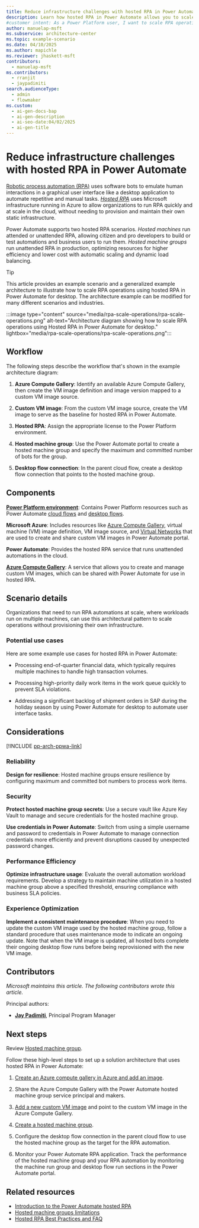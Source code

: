 ```yaml
---
title: Reduce infrastructure challenges with hosted RPA in Power Automate
description: Learn how hosted RPA in Power Automate allows you to scale your automation workflows seamlessly without static infrastructure.
#customer intent: As a Power Platform user, I want to scale RPA operations using Hosted RPA in Power Automate so that I can reduce infrastructure management efforts.  
author: manuelap-msft
ms.subservice: architecture-center
ms.topic: example-scenario
ms.date: 04/10/2025
ms.author: mapichle
ms.reviewer: jhaskett-msft
contributors:
  - manuelap-msft
ms.contributors:
  - rranjit
  - jaypadimiti
search.audienceType:
  - admin
  - flowmaker
ms.custom:
  - ai-gen-docs-bap
  - ai-gen-description
  - ai-seo-date:04/02/2025
  - ai-gen-title
---
```


# ​Reduce infrastructure challenges with hosted RPA in Power Automate

[Robotic process automation (RPA)](https://www.microsoft.com/power-platform/products/power-automate/topics/robotic-process-automation/what-is-rpa) uses software bots to emulate human interactions in a graphical user interface like a desktop application to automate repetitive and manual tasks. [*Hosted RPA*](/power-automate/desktop-flows/hosted-rpa-overview) uses Microsoft infrastructure running in Azure to allow organizations to run RPA quickly and at scale in the cloud, without needing to provision and maintain their own static infrastructure.

Power Automate supports two hosted RPA scenarios. *Hosted machines* run attended or unattended RPA, allowing citizen and pro developers to build or test automations and business users to run them. *Hosted machine groups* run unattended RPA in production, optimizing resources for higher efficiency and lower cost with automatic scaling and dynamic load balancing.

> [!TIP]
> This article provides an example scenario and a generalized example architecture to illustrate how to ​​scale RPA operations using hosted RPA in Power Automate for desktop. The architecture example can be modified for many different scenarios and industries.

:::image type="content" source="media/rpa-scale-operations/rpa-scale-operations.png" alt-text="Architecture diagram showing ​​how to scale RPA operations using Hosted RPA in Power Automate for desktop." lightbox="media/rpa-scale-operations/rpa-scale-operations.png":::

## Workflow

The following steps describe the workflow that's shown in the example architecture diagram:

1. **Azure Compute Gallery**: Identify an available Azure Compute Gallery, then create the VM image definition and image version mapped to a custom VM image source.

1. **Custom VM image**: From the custom VM image source, create the VM image to serve as the baseline for hosted RPA in Power Automate.

1. **Hosted RPA**: Assign the appropriate license to the Power Platform environment.

1. **Hosted machine group**: Use the Power Automate portal to create a hosted machine group and specify the maximum and committed number of bots for the group.

1. **Desktop flow connection**: In the parent cloud flow, create a desktop flow connection that points to the hosted machine group.

## Components

[**Power Platform environment**](/power-platform/admin/environments-overview): Contains Power Platform resources such as Power Automate [cloud flows](/power-automate/overview-cloud) and [desktop flows](/power-automate/desktop-flows/introduction).

**Microsoft Azure**: Includes resources like [Azure Compute Gallery](/azure/virtual-machines/azure-compute-gallery), virtual machine (VM) image definition, VM image source, and [Virtual Networks](/azure/virtual-network/virtual-networks-overview) that are used to create and share custom VM images in Power Automate portal.

**Power Automate**: Provides the hosted RPA service that runs unattended automations in the cloud.

[**Azure Compute Gallery**](/azure/virtual-machines/azure-compute-gallery): A service that allows you to create and manage custom VM images, which can be shared with Power Automate for use in hosted RPA.

## Scenario details

Organizations that need to run RPA automations at scale, where workloads run on multiple machines, can use this architectural pattern to scale operations without provisioning their own infrastructure.

### Potential use cases

Here are some example use cases for hosted RPA in Power Automate:

- Processing end-of-quarter financial data, which typically requires multiple machines to handle high transaction volumes.

- Processing high-priority daily work items in the work queue quickly to prevent SLA violations.

- Addressing a significant backlog of shipment orders in SAP during the holiday season by using Power Automate for desktop to automate user interface tasks.

## Considerations

[!INCLUDE [pp-arch-ppwa-link](../../includes/pp-arch-ppwa-link.md)]

### Reliability

**Design for resilience**: Hosted machine groups ensure resilience by configuring maximum and committed bot numbers to process work items.

### Security

**Protect hosted machine group secrets**: Use a secure vault like Azure Key Vault to manage and secure credentials for the hosted machine group.

**Use credentials in Power Automate**: Switch from using a simple username and password to credentials in Power Automate to manage connection credentials more efficiently and prevent disruptions caused by unexpected password changes.

### Performance Efficiency

**Optimize infrastructure usage**: Evaluate the overall automation workload requirements. Develop a strategy to maintain machine utilization in a hosted machine group above a specified threshold, ensuring compliance with business SLA policies.

### Experience Optimization

**Implement a consistent maintenance procedure**: When you need to update the custom VM image used by the hosted machine group, follow a standard procedure that uses maintenance mode to indicate an ongoing update. Note that when the VM image is updated, all hosted bots complete their ongoing desktop flow runs before being reprovisioned with the new VM image.

## Contributors

_Microsoft maintains this article. The following contributors wrote this article._

Principal authors:

- **[Jay Padimiti](https://www.linkedin.com/in/jpadimiti/)**, Principal Program Manager

## Next steps

Review [Hosted machine group](/power-automate/desktop-flows/hosted-machine-groups).

Follow these high-level steps to set up a solution architecture that uses hosted RPA in Power Automate:

1. [Create an Azure compute gallery in Azure and add an image](/power-automate/desktop-flows/hosted-machine-groups#create-an-azure-compute-gallery-in-azure-and-add-an-image).

1. Share the Azure Compute Gallery with the Power Automate hosted machine group service principal and makers.

1. [Add a new custom VM image](/power-automate/desktop-flows/hosted-machine-groups#add-a-new-custom-vm-image) and point to the custom VM image in the Azure Compute Gallery.

1. [Create a hosted machine group](/power-automate/desktop-flows/hosted-machine-groups#create-hosted-machine-groups).

1. Configure the desktop flow connection in the parent cloud flow to use the hosted machine group as the target for the RPA automation.

1. Monitor your Power Automate RPA application. Track the performance of the hosted machine group and your RPA automation by monitoring the machine run group and desktop flow run sections in the Power Automate portal.

## Related resources

- [Introduction to the Power Automate hosted RPA](/power-automate/desktop-flows/hosted-rpa-overview)
- [Hosted machine groups limitations](/power-automate/desktop-flows/hosted-machine-groups#hosted-machine-groups-limitations)
- [Hosted RPA Best Practices and FAQ](/power-automate/desktop-flows/hosted-rpa-faq)
